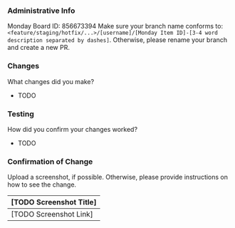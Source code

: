 ### Administrative Info
Monday Board ID: 856673394
Make sure your branch name conforms to: `<feature/staging/hotfix/...>/[username]/[Monday Item ID]-[3-4 word description separated by dashes]`. Otherwise, please rename your branch and create a new PR.

### Changes
What changes did you make?
- TODO

### Testing
How did you confirm your changes worked? 
- TODO

### Confirmation of Change 
Upload a screenshot, if possible. Otherwise, please provide instructions on how to see the change.

| [TODO Screenshot Title] |
| --- |
| [TODO Screenshot Link] |
